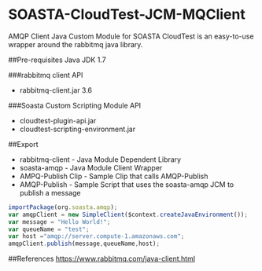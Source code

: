 # SOASTA-CloudTest-JCM-MQClient
AMQP Client Java Custom Module for SOASTA CloudTest is an easy-to-use wrapper around the rabbitmq java library.

##Pre-requisites
Java JDK 1.7

###rabbitmq client API
* rabbitmq-client.jar 3.6

###Soasta Custom Scripting Module API
* cloudtest-plugin-api.jar 
* cloudtest-scripting-environment.jar 

##Export
* rabbitmq-client - Java Module Dependent Library 
* soasta-amqp - Java Module Client Wrapper 
* AMPQ-Publish Clip - Sample Clip that calls AMQP-Publish 
* AMQP-Publish - Sample Script that uses the soasta-amqp JCM to publish a message  

```javascript
importPackage(org.soasta.amqp);
var amqpClient = new SimpleClient($context.createJavaEnvironment());
var message = "Hello World!";
var queueName = "test";
var host ="amqp://server.compute-1.amazonaws.com";
amqpClient.publish(message,queueName,host);
```

##References
https://www.rabbitmq.com/java-client.html
